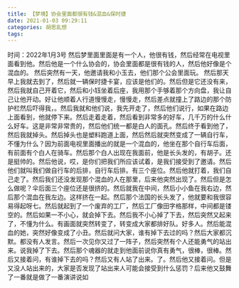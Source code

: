```yaml
---
title: 【梦境】协会里面都很有钱&混血&保时捷
date: 2021-01-03 09:29:11
categories: 胡思乱想
tags: 
---
```

时间：2022年1月3号
然后梦里面里面是有一个人，他很有钱，然后经常在电视里面看到他。然后他是一个什么协会的，协会里面都是很有钱的人，然后他好像是个混血的。
然后突然有一天，他邀请我和小玉去，他们那个公会里面玩。
然后那天早上我就去到了，然后就一辆保时捷卡宴，应该是他们的。然后但是它还没有来，然后我就自己开着它，然后和小钰坐着后座，我用那个手够着那个方向盘，我让自己让他开动。好让他顺着人行道慢慢走，慢慢走，然后差点就撞上了路边的那个防护栏然后吓得我，。然后我就和他们说，我先开走了，然后他们说行，如果在路边上面看到，他就停下来。然后走着走着，然后看到非常多的好车，几千万的什么什么好车。这是非常非常贵的，然后他们统一都是白人的面孔。然后终于看到他了，然后我就掉头。然后掉头也是塑料跑道上面，然后然后就突然变成了一辆自行车，不懂为什么？因为前面电视里面播出的就是一个混血的，他坐在那个自行车后面，有前面有个白人在骑车。然后那个白人出现在我面前，他是长头发的，有胡子。还是挺帅的。然后他说，哎，是你们把我们所应该试着，是我们接受到了邀请。然后他们就叫我们做自行车的后排，自行车后排。有三个座位。然后他就打着，我们自己走了。然后我们还没发现那个混血的人在那里，后来他突然出现了。然后但是怎么做呢？伞后面三个座位还是很挤的。然后就我在中间，然后小小鱼在我右边，然后那个混血在我左边。这样挤在一起。然后那个法国的长头发了，他就要和我很容易得起呀七。然后就起到了一个废弃的工厂，然后工厂像田字格那样，中间都是镂空的。然后如果一不小心，就会掉下去。然后我不小心掉了下去，然后突然又起来了，不懂为什么。有画面就突然转变了，转变成大家都排好队。好多人。然后能混血的她，突然好像变成了小丑。然后就问大家，谁有掉下去过的吗？然后大家都沉默。都没有人发言。然后一次见你又过了一阵子，然后突然有个人还能勇气的站出来。说我掉了下去。然后那个魂器的就走到他面前说你真有勇气，很棒，很棒。然后又接着问，有谁掉下去的吗？然后又有人站了出来。了。然后他又接着问。但是又没人站出来的，大家是否发现了站出来人可能会接受到什么惩罚？后来他又鼓舞了一番就是做了一番演讲说如
